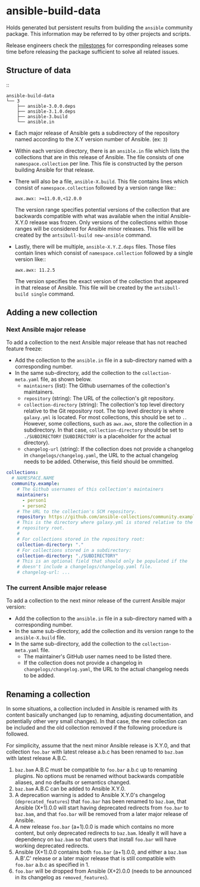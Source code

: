 # ansible-build-data
Holds generated but persistent results from building the `ansible` community package.  This information
may be referred to by other projects and scripts.

Release engineers check the [milestones](https://github.com/ansible-community/ansible-build-data/milestones) for corresponding releases some time before releasing the package sufficient to solve all related issues.

## Structure of data

::

    ansible-build-data
    └── 3
        ├── ansible-3.0.0.deps
        ├── ansible-3.1.0.deps
        ├── ansible-3.build
        └── ansible.in

* Each major release of Ansible gets a subdirectory of the repository named
  according to the X.Y version number of Ansible.  (ex: `3`)

* Within each version directory, there is an `ansible.in` file which lists the
  collections that are in this release of Ansible.  The file consists of one
  `namespace.collection` per line.  This file is constructed by the person
  building Ansible for that release.

* There will also be a file, `ansible-X.build`.  This file contains lines which
  consist of `namespace.collection` followed by a version range like::

      awx.awx: >=11.0.0,<12.0.0

  The version range specifies potential versions of the collection that are
  backwards compatible with what was available when the initial Ansible-X.Y.0
  release was frozen.  Only versions of the collections within those ranges
  will be considered for Ansible minor releases.  This file will be created by the
  `antsibull-build new-ansible` command.

* Lastly, there will be multiple, `ansible-X.Y.Z.deps` files.  Those files contain
  lines which consist of `namespace.collection` followed by a single version like::

      awx.awx: 11.2.5

  The version specifies the exact version of the collection that appeared in that
  release of Ansible.  This file will be created by the `antsibull-build single`
  command.

## Adding a new collection

### Next Ansible major release

To add a collection to the next Ansible major release that has not reached feature freeze:

* Add the collection to the `ansible.in` file in a sub-directory named with a
  corresponding number.
* In the same sub-directory, add the collection to the `collection-meta.yaml`
  file, as shown below.
  - `maintainers` (list): The Github usernames of the collection's maintainers.
  - `repository` (string): The URL of the collection's git repository.
  - `collection-directory` (string): The collection's top level directory
    relative to the Git repository root. The top level directory is where
    `galaxy.yml` is located. For most collections, this should be set to `.`.
    However, some collections, such as `awx.awx`, store the collection in a
    subdirectory. In that case, `collection-directory` should be set to
    `./SUBDIRECTORY` (`SUBDIRECTORY` is a placeholder for the actual
    directory).
  - `changelog-url` (string): If the collection does not provide a changelog in
    `changelogs/changelog.yaml`, the URL to the actual changelog needs to be
    added. Otherwise, this field should be ommitted.

``` yaml
collections:
  # NAMESPACE.NAME
  community.example:
    # The Github usernames of this collection's maintainers
    maintainers:
      - person1
      - person2
    # The URL to the collection's SCM repository.
    repository: https://github.com/ansible-collections/community.example
    # This is the directory where galaxy.yml is stored relative to the
    # repository root.
    #
    # For collections stored in the repository root:
    collection-directory: "."
    # For collections stored in a subdirectory:
    collection-directory: "./SUBDIRECTORY"
    # This is an optional field that should only be populated if the
    # doesn't include a changelogs/changelog.yaml file.
    # changelog-url: ...
```

### The current Ansible major release

To add a collection to the next minor release of the current Ansible major version:

* Add the collection to the `ansible.in` file in a sub-directory named with a corresponding number.
* In the same sub-directory, add the collection and its version range to the `ansible-X.build` file.
* In the same sub-directory, add the collection to the `collection-meta.yaml` file.
  - The maintainer's GitHub user names need to be listed there.
  - If the collection does not provide a changelog in `changelogs/changelog.yaml`, the URL to the actual changelog needs to be added.

## Renaming a collection

In some situations, a collection included in Ansible is renamed with its content basically unchanged (up to renaming, adjusting documentation, and potentially other very small changes). In that case, the new collection can be included and the old collection removed if the following procedure is followed.

For simplicity, assume that the next minor Ansible release is X.Y.0, and that collection `foo.bar` with latest release a.b.c has been renamed to `baz.bam` with latest release A.B.C.

1. `baz.bam` A.B.C must be compatible to `foo.bar` a.b.c up to renaming plugins. No options must be renamed without backwards compatible aliases, and no defaults or semantics changed.
2. `baz.bam` A.B.C can be added to Ansible X.Y.0.
3. A deprecation warning is added to Ansible X.Y.0's changelog (`deprecated_features`) that `foo.bar` has been renamed to `baz.bam`, that Ansible (X+1).0.0 will start having deprecated redirects from `foo.bar` to `baz.bam`, and that `foo.bar` will be removed from a later major release of Ansible.
4. A new release `foo.bar` (a+1).0.0 is made which contains no more content, but only deprecated redirects to `baz.bam`. Ideally it will have a dependency on `baz.bam` so that users that install `foo.bar` will have working deprecated redirects.
5. Ansible (X+1).0.0 contains both `foo.bar` (a+1).0.0, and either a `baz.bam` A.B'.C' release or a later major release that is still compatible with `foo.bar` a.b.c as specified in 1.
6. `foo.bar` will be dropped from Ansible (X+2).0.0 (needs to be announced in its changelog as `removed_features`).
